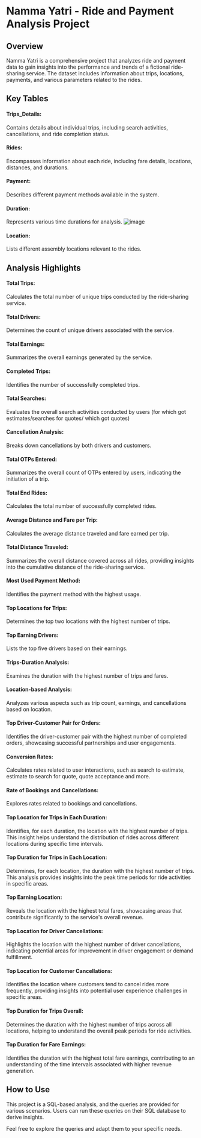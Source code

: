 # Namma Yatri - Ride and Payment Analysis Project

## Overview
Namma Yatri is a comprehensive project that analyzes ride and payment data to gain insights into the performance and trends of a fictional ride-sharing service. The dataset includes information about trips, locations, payments, and various parameters related to the rides.

## Key Tables
#### Trips_Details: 
Contains details about individual trips, including search activities, cancellations, and ride completion status.

#### Rides: 
Encompasses information about each ride, including fare details, locations, distances, and durations.

#### Payment: 
Describes different payment methods available in the system.

#### Duration: 
Represents various time durations for analysis.
![image](https://github.com/mehraanjali/NammaYatre_SQL_Project/assets/31501965/51e4443a-7424-42a3-a5b8-3a2d9de44e69)


#### Location: 
Lists different assembly locations relevant to the rides.

## Analysis Highlights
#### Total Trips: 
Calculates the total number of unique trips conducted by the ride-sharing service.

#### Total Drivers: 
Determines the count of unique drivers associated with the service.

#### Total Earnings: 
Summarizes the overall earnings generated by the service.

#### Completed Trips: 
Identifies the number of successfully completed trips.

#### Total Searches: 
Evaluates the overall search activities conducted by users (for which got estimates/searches for quotes/ which got quotes)

#### Cancellation Analysis: 
Breaks down cancellations by both drivers and customers.

#### Total OTPs Entered: 
Summarizes the overall count of OTPs entered by users, indicating the initiation of a trip.

#### Total End Rides: 
Calculates the total number of successfully completed rides.

#### Average Distance and Fare per Trip: 
Calculates the average distance traveled and fare earned per trip.

#### Total Distance Traveled: 
Summarizes the overall distance covered across all rides, providing insights into the cumulative distance of the ride-sharing service.

#### Most Used Payment Method: 
Identifies the payment method with the highest usage.

#### Top Locations for Trips: 
Determines the top two locations with the highest number of trips.

#### Top Earning Drivers: 
Lists the top five drivers based on their earnings.

#### Trips-Duration Analysis: 
Examines the duration with the highest number of trips and fares.

#### Location-based Analysis: 
Analyzes various aspects such as trip count, earnings, and cancellations based on location.

#### Top Driver-Customer Pair for Orders: 
Identifies the driver-customer pair with the highest number of completed orders, showcasing successful partnerships and user engagements.

#### Conversion Rates: 
Calculates rates related to user interactions, such as search to estimate, estimate to search for quote, quote acceptance and more.

#### Rate of Bookings and Cancellations: 
Explores rates related to bookings and cancellations.

#### Top Location for Trips in Each Duration: 
Identifies, for each duration, the location with the highest number of trips. This insight helps understand the distribution of rides across different locations during specific time intervals.

#### Top Duration for Trips in Each Location: 
Determines, for each location, the duration with the highest number of trips. This analysis provides insights into the peak time periods for ride activities in specific areas.

#### Top Earning Location: 
Reveals the location with the highest total fares, showcasing areas that contribute significantly to the service's overall revenue.

#### Top Location for Driver Cancellations: 
Highlights the location with the highest number of driver cancellations, indicating potential areas for improvement in driver engagement or demand fulfillment.

#### Top Location for Customer Cancellations: 
Identifies the location where customers tend to cancel rides more frequently, providing insights into potential user experience challenges in specific areas.

#### Top Duration for Trips Overall: 
Determines the duration with the highest number of trips across all locations, helping to understand the overall peak periods for ride activities.

#### Top Duration for Fare Earnings: 
Identifies the duration with the highest total fare earnings, contributing to an understanding of the time intervals associated with higher revenue generation.

## How to Use
This project is a SQL-based analysis, and the queries are provided for various scenarios. Users can run these queries on their SQL database to derive insights.

Feel free to explore the queries and adapt them to your specific needs.
